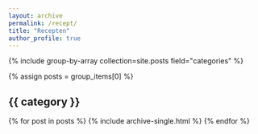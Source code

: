 ```yaml
---
layout: archive
permalink: /recept/
title: "Recepten"
author_profile: true
---
```


{% include group-by-array collection=site.posts field="categories" %}

{% assign posts = group_items[0] %}
<h2 id="{{ category | slugify }}" class="archive__subtitle">{{ category }}</h2>
{% for post in posts %}
  {% include archive-single.html %}
{% endfor %}